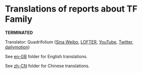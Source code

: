 # Translations of reports about TF Family

**TERMINATED**

Translator: Quadrifolium ([Sina Weibo](http://weibo.com/u/5182556773/), [LOFTER](http://quadrifolium.lofter.com/), [YouTube](https://www.youtube.com/channel/UC6QSLMB7h4SoyV0e9m6uUwg), [Twitter](https://twitter.com/QuadrifoliumW), [dailymotion](http://www.dailymotion.com/QuadrifoliumW))

See [en-GB](/en-GB/) folder for English translations.

See [zh-CN](/zh-CN/) folder for Chinese translations.
